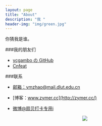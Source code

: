 ```yaml
---
layout: page
title: "About"
description: "我 "
header-img: "img/green.jpg"
---
```




你猜我是谁。


###我的朋友们

- [ycgambo の GitHub](http://www.notee.cc/)
- [Cnfeat](http://cnfeat.com)


###联系

- [邮箱：ymzhao@mail.dlut.edu.cn]()
- [博客：www.zymer.cc](http://zymer.cc/)

- [微博@扇贝打卡专用i](http://weibo.com/u/5273122298)




<center>
    <p><img src="http://wx3.sinaimg.cn/mw690/005PA203gy1fhjllkd9q2j30e80e875j.jpg" align="center"></p>
</center>






